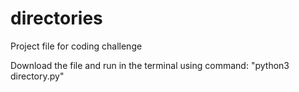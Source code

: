 # directories
Project file for coding challenge

Download the file and run in the terminal using command: "python3 directory.py"
